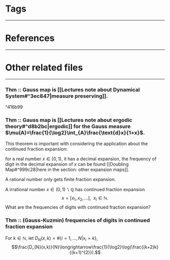 # Tags


---

# References


---


# Other related files


---

### Thm :: Gauss map is [[Lectures note about Dynamical System#^3ec847|measure preserving]].

^416b99


### Thm :: Gauss map is [[Lectures note about ergodic theory#^d8b2bc|ergodic]] for the Gauss measure $\mu(A)=\frac{1}{\log2}\int_{A}\frac{\text{d}x}{1+x}$.



This theorem is important with considering the application about the continued fraction expansion:

for a real number $x\in[0,1)$, it has a decimal expansion, the frequency of digit in the decimal expansion of $x$ can be found [[Doubling Map#^999c28|here in the section: other expansion maps]].

A rational number only gets finite fraction expansion.

A irrational number $x\in(0,1)\backslash\mathbb{Q}$ has continued fraction expansion $$x=[x_{1},x_{2},...],\ \ x_{i}\in\mathbb{N}.$$
What are the frequencies of digits with continued fraction expansion?

### Thm :: (Gauss-Kuzmin) frequencies of digits in continued fraction expansion
For $k\in\mathbb{N}$, let $D_{N}(x,k)=\#\{i=1,...,N|x_{i}=k\}$, 
$$\frac{D_{N}(x,k)}{N}\longrightarrow\frac{1}{\log2}\log(\frac{(k+2)k}{(k+1)^{2}}).$$

